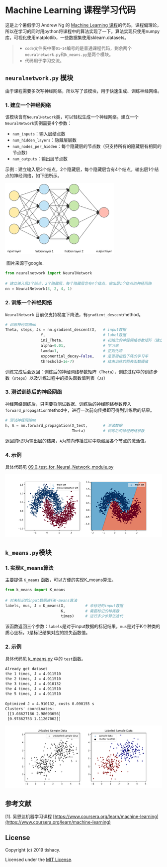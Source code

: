 # Machine Learning 课程学习代码

这是上个暑假学习 Andrew Ng 的 [Machine Learning 课程](https://www.coursera.org/learn/machine-learning)的代码，课程偏理论，所以在学习的同时用python将课程中的算法实现了一下。算法实现只使用numpy库，可视化使用matplotlib，一些数据集使用sklearn.datasets。

> - `code`文件夹中带`01`-`14`编号的是普通课程代码，剩余两个`neuralnetwork.py`和`k_means.py`是两个模块。
> - 代码用于学习交流。



##  `neuralnetwork.py` 模块

由于课程需要多次写神经网络，所以写了该模块，用于快速生成、训练神经网络。

### 1. 建立一个神经网络

该模块含有`NeuralNetwork`类，可以轻松生成一个神经网络。建立一个`NeuralNetwork`实例需要4个参数：

-  `num_inputs`：输入层结点数
-  `num_hidden_layers`：隐藏层层数
-  `num_nodes_per_hidden`：每个隐藏层的节点数（只支持所有的隐藏层有相同的节点数）
-  `num_outputs`：输出层节点数

示例：建立输入层3个结点，2个隐藏层，每个隐藏层含有4个结点，输出层1个结点的神经网络，如下图所示。

<img src="./images/neural-network.png" width="350px" alt="neural network">

​	图片来源于google.

```python
from neuralnetwork import NeuralNetwork

# 建立输入层3个结点，2个隐藏层，每个隐藏层含有4个结点，输出层1个结点的神经网络
nn = NeuralNetwork(3, 2, 4, 1)
```

### 2. 训练一个神经网络

`NeuralNetwork` 目前仅支持梯度下降法，有`gradient_descent`method。

```python
# 训练神经网络nn
Theta, steps, Js = nn.gradient_descent(X,   # input数据
                Y,                          # label数据
                ini_Theta,                  # 初始化的神经网络参数矩阵（建立NeuralNetwork示例的时候已经初始化好了，直接使用nn.ini_Theta即可）
                alpha=0.01,                 # 学习率
                lamda=1,                    # 正则化项
                exponential_decay=False,    # 是否用指数下降的学习率
                threshold=1e-7)	            # 结束训练的损失函数阈值
```

训练完成后会返回：训练后的神经网络参数矩阵（`Theta`），训练过程中的训练步数（`steps`）以及训练过程中的损失函数值列表（`Js`）

### 3. 测试训练后的神经网络

神经网络训练后，只需要将测试数据、训练后的神经网络参数传入`forward_propagation`method中，进行一次前向传播即可得到训练后的结果。

```python
# 测试神经网络nn
h, A = nn.forward_propagation(X_test,       # 测试数据
                              Theta)        # 训练后的神经网络参数
```

返回的`h`即为输出层的结果，`A`为前向传播过程中隐藏层各个节点的激活值。

### 4. 示例

具体代码见 [09.0_test_for_Neural_Network_module.py](./code/09.0_test_for_Neural_Network_module.py)

<img src="./images/neuralnetwork_demo.png" width="700px" alt="demo">



## `k_means.py`模块

### 1. 实现K_means算法

主要提供 `K_means` 函数，可以方便的实现K_means算法。

```python
from k_means import K_means

# 对未标记的input数据进行K-means算法
labels, mus, J = K_means(X,         # 未标记的input数据
                         K,         # 需要标记的种类数
                         times)     # 进行多少步算法迭代
```

该函数返回三个参数：`labels`是对于input数据的标记结果，`mus`是对于K个种类的质心坐标，`J`是标记结果对应的损失函数值。

### 2. 示例

具体代码见 [k_means.py](./code/k_means.py) 中的 `test`函数。

```
Already get dataset
the 1 times, J = 4.911510
the 2 times, J = 4.911510
the 3 times, J = 4.910132
the 4 times, J = 4.911510
the 5 times, J = 4.911510

Optimized J = 4.910132, costs 0.090155 s
Clusters' coordinates:
 [[3.08627186 2.98693656]
 [0.97862753 1.11267062]]
```

<img src="./images/k_means_demo.png" width="700px" alt="K-means demo">

## 参考文献

[1]. 吴恩达机器学习课程 [https://www.coursera.org/learn/machine-learning](https://www.coursera.org/learn/machine-learning)



## License

Copyright (c) 2019 tishacy.

Licensed under the [MIT License](./LICENSE).











